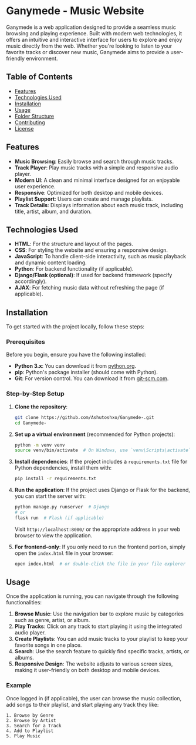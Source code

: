 # Ganymede - Music Website

Ganymede is a web application designed to provide a seamless music browsing and playing experience. Built with modern web technologies, it offers an intuitive and interactive interface for users to explore and enjoy music directly from the web. Whether you're looking to listen to your favorite tracks or discover new music, Ganymede aims to provide a user-friendly environment.

## Table of Contents
- [Features](#features)
- [Technologies Used](#technologies-used)
- [Installation](#installation)
- [Usage](#usage)
- [Folder Structure](#folder-structure)
- [Contributing](#contributing)
- [License](#license)

## Features
- **Music Browsing**: Easily browse and search through music tracks.
- **Track Player**: Play music tracks with a simple and responsive audio player.
- **Modern UI**: A clean and minimal interface designed for an enjoyable user experience.
- **Responsive**: Optimized for both desktop and mobile devices.
- **Playlist Support**: Users can create and manage playlists.
- **Track Details**: Displays information about each music track, including title, artist, album, and duration.

## Technologies Used
- **HTML**: For the structure and layout of the pages.
- **CSS**: For styling the website and ensuring a responsive design.
- **JavaScript**: To handle client-side interactivity, such as music playback and dynamic content loading.
- **Python**: For backend functionality (if applicable).
- **Django/Flask (optional)**: If used for backend framework (specify accordingly).
- **AJAX**: For fetching music data without refreshing the page (if applicable).

## Installation

To get started with the project locally, follow these steps:

### Prerequisites

Before you begin, ensure you have the following installed:

- **Python 3.x**: You can download it from [python.org](https://www.python.org/downloads/).
- **pip**: Python's package installer (should come with Python).
- **Git**: For version control. You can download it from [git-scm.com](https://git-scm.com/).

### Step-by-Step Setup

1. **Clone the repository**:
    ```bash
    git clone https://github.com/Ashutoshxo/Ganymede-.git
    cd Ganymede-
    ```

2. **Set up a virtual environment** (recommended for Python projects):
    ```bash
    python -m venv venv
    source venv/bin/activate  # On Windows, use `venv\Scripts\activate`
    ```

3. **Install dependencies**:
    If the project includes a `requirements.txt` file for Python dependencies, install them with:
    ```bash
    pip install -r requirements.txt
    ```

4. **Run the application**:
    If the project uses Django or Flask for the backend, you can start the server with:
    ```bash
    python manage.py runserver  # Django
    # or
    flask run  # Flask (if applicable)
    ```
    Visit `http://localhost:8000/` or the appropriate address in your web browser to view the application.

5. **For frontend-only**: If you only need to run the frontend portion, simply open the `index.html` file in your browser:
    ```bash
    open index.html  # or double-click the file in your file explorer
    ```

## Usage

Once the application is running, you can navigate through the following functionalities:

1. **Browse Music**: Use the navigation bar to explore music by categories such as genre, artist, or album.
2. **Play Tracks**: Click on any track to start playing it using the integrated audio player.
3. **Create Playlists**: You can add music tracks to your playlist to keep your favorite songs in one place.
4. **Search**: Use the search feature to quickly find specific tracks, artists, or albums.
5. **Responsive Design**: The website adjusts to various screen sizes, making it user-friendly on both desktop and mobile devices.

### Example

Once logged in (if applicable), the user can browse the music collection, add songs to their playlist, and start playing any track they like:

```plaintext
1. Browse by Genre
2. Browse by Artist
3. Search for a Track
4. Add to Playlist
5. Play Music
